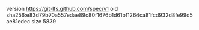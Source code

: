 version https://git-lfs.github.com/spec/v1
oid sha256:e83d79b70a557edae89c80f1676b1d61bf1264ca81fcd932d8fe99d5ae81edec
size 5839
